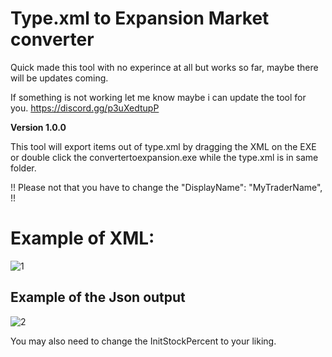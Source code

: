 # Type.xml to Expansion Market converter

Quick made this tool with no experince at all but works so far, maybe there will be updates coming.

If something is not working let me know maybe i can update the tool for you.
https://discord.gg/p3uXedtupP

**Version 1.0.0**

This tool will export items out of type.xml by dragging the XML on the EXE or double click the convertertoexpansion.exe while the type.xml is in same folder.

!! Please not that you have to change the "DisplayName": "MyTraderName", !!

# Example of XML:

![1](https://i.ibb.co/rwBkDsz/1.png)

		
## Example of the Json output

![2](https://i.ibb.co/z6XZYF1/2.png)


You may also need to change the InitStockPercent to your liking.
